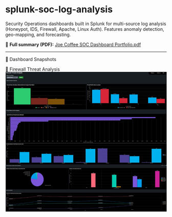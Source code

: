 # splunk-soc-log-analysis
Security Operations dashboards built in Splunk for multi-source log analysis (Honeypot, IDS, Firewall, Apache, Linux Auth). Features anomaly detection, geo-mapping, and forecasting.

📄 **Full summary (PDF):** [Joe Coffee SOC Dashboard Portfolio.pdf](pdf/Joe%20Coffee%20SOC%20Dashboard%20Portfolio.pdf)


---

🧠 Dashboard Snapshots

🚧 Firewall Threat Analysis
![Firewall Dashboard](dashboards/firewall.png)
